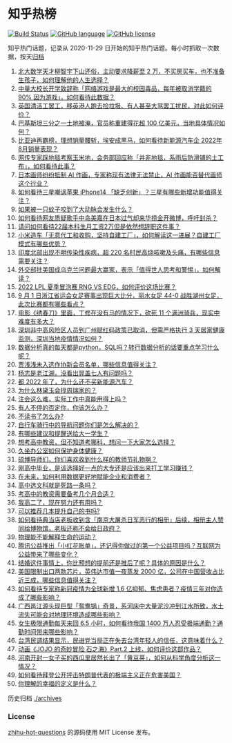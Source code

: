 # 知乎热榜
[![Build Status](https://github.com/ToWeLong/zhihu-hot-questions/workflows/CI/badge.svg)](https://github.com/ToWeLong/zhihu-hot-questions/actions)
[![GitHub language](https://img.shields.io/badge/language-golang-orange.svg)](https://golang.org/)
[![GitHub license](https://img.shields.io/github/license/ToWeLong/zhihu-hot-questions)](https://github.com/ToWeLong/zhihu-hot-questions/blob/main/LICENSE)

知乎热门话题，记录从 2020-11-29 日开始的知乎热门话题。每小时抓取一次数据，按天[归档](./archives)

<!-- BEGIN -->

1. [北大数学天才柳智宇下山还俗，主动要求降薪至 2 万，不买房买车，也不准备生孩子，如何理解他的人生选择？](https://www.zhihu.com/question/551205351)
1. [中量大校长开学致辞称「网络游戏是最大的校园毒品，每年被取消学籍的 90% 因为游戏」，如何看待此数据？](https://www.zhihu.com/question/551312789)
1. [英国清洁工罢工，移英港人跑去捡垃圾、有人甚至大骂罢工扰民，对此如何评价？](https://www.zhihu.com/question/551141308)
1. [巴基斯坦三分之一土地被淹，官员称重建得花超 100 亿美元，当地具体情况如何？](https://www.zhihu.com/question/550978325)
1. [比亚迪再霸榜，理想销量腰斩，埃安成黑马，如何看待新能源汽车企 2022年8月销量表现？](https://www.zhihu.com/question/551219927)
1. [网传专家踩地毯考察玉米地，会务部回应称「并非地毯，系雨后防滑铺的土工布」，如何看待此事？](https://www.zhihu.com/question/551212306)
1. [日本画师纷纷抵制 AI 作画，专家称现有法律无法禁止，AI 作画能否替代画师这个行业？](https://www.zhihu.com/question/550997249)
1. [如何看待三星嘲讽苹果 iPhone14 「缺乏创新」？三星有哪些新增功能值得关注？](https://www.zhihu.com/question/551305261)
1. [如果被一只蚊子咬到了大动脉会发生什么？](https://www.zhihu.com/question/334248999)
1. [如何看待网友质疑歌手中岛美嘉在日本过气却来华捞金开微博，呼吁封杀？](https://www.zhihu.com/question/64983206)
1. [请问如何看待22届本科生月工资2万但是依然想辞职这件事？](https://www.zhihu.com/question/549993946)
1. [小米造车「无意代工和收购，坚持自建工厂」，如何解读这一进展？自建工厂模式有哪些优势？](https://www.zhihu.com/question/551197245)
1. [印度北部出现不明传染性疾病，超 220 名村民高烧咳嗽及头痛，有哪些信息需要关注？](https://www.zhihu.com/question/551278549)
1. [外交部批美国成乌克兰问题最大赢家，表示「值得世人思考和警惕」，如何解读？](https://www.zhihu.com/question/551424836)
1. [2022 LPL 夏季冒泡赛 RNG VS EDG，如何评价这场比赛？](https://www.zhihu.com/question/551424165)
1. [9 月 1 日浙江省运会女足赛事出现巨大比分，丽水女足 44-0 战胜湖州女足，此次比赛都有哪些看点？](https://www.zhihu.com/question/551199540)
1. [电影《绣春刀》里面，丁修在没有马的情况下，砍死 11 个满洲骑兵，现实中难度有多大？](https://www.zhihu.com/question/536132869)
1. [深圳非中高风险区人员到广州赋红码政策已取消，但需严格执行 3 天居家健康监测，深圳当地疫情情况如何？](https://www.zhihu.com/question/551111978)
1. [数据分析真的每天都是python，SQL吗？转行数据分析的话要重点学习什么呢？](https://www.zhihu.com/question/531837786)
1. [贾浅浅未入选作协新会员名单，哪些信息值得关注？](https://www.zhihu.com/question/551420915)
1. [杨志是老江湖，没看出晁盖七人有问题吗？](https://www.zhihu.com/question/544023212)
1. [都 2022 年了，为什么还不买新能源汽车？](https://www.zhihu.com/question/549927671)
1. [为什么林黛玉会㨃周瑞家的？](https://www.zhihu.com/question/446565765)
1. [注会这么难，实际工作中真能用得上吗？](https://www.zhihu.com/question/550814424)
1. [有人不停的否定你，你该怎么办？](https://www.zhihu.com/question/543227108)
1. [不读书了怎么办?](https://www.zhihu.com/question/551233793)
1. [自行车骑行中的导航问题你们是怎么解决的？](https://www.zhihu.com/question/550267444)
1. [有哪些建议和提醒送给大一学生？](https://www.zhihu.com/question/377593484)
1. [想考高中教资，但不知道考哪科，想问一下大家怎么选择？](https://www.zhihu.com/question/543049065)
1. [久坐办公室如何保护身体健康？](https://www.zhihu.com/question/28684752)
1. [硕博导师们，你们喜欢收到什么样的教师节礼物啊？](https://www.zhihu.com/question/480958941)
1. [刚高中毕业，是该选择好一点的大专还是应该出来打工学习赚钱？](https://www.zhihu.com/question/545441991)
1. [在未来，如何利用数据更好地赋能企业和消费者？](https://www.zhihu.com/question/550811858)
1. [高中选文科就是死路一条吗？](https://www.zhihu.com/question/511902314)
1. [考高中的教资需要备考几个月合适？](https://www.zhihu.com/question/467926758)
1. [我高二了，现在努力还有用吗？](https://www.zhihu.com/question/549367465)
1. [可以推荐几本提升自己的书吗?](https://www.zhihu.com/question/540753917)
1. [如何看待典当店老板收到含「南京大屠杀日军恶行的相册」后续，相册主人赞同给博物馆，老板还称不会给日政府？](https://www.zhihu.com/question/551197400)
1. [物理能不能解释生命的运动？](https://www.zhihu.com/question/549815240)
1. [腾讯公益推出「小红花账单」，还记得你做过的第一个公益项目吗？互联网为公益带来了哪些变化？](https://www.zhihu.com/question/550957443)
1. [结婚这件事情上，你比预想的提前还是推后了呢？具体的原因是什么？](https://www.zhihu.com/question/551030615)
1. [美国限制出口两款芯片，英伟达市值一夜蒸发 2000 亿，公司在中国营收占比近三成，哪些信息值得关注？](https://www.zhihu.com/question/551295831)
1. [如何看待专家称新冠疫情为全球新增 1.6 亿抑郁、焦虑患者？疫情三年对你造成了哪些影响？](https://www.zhihu.com/question/551307338)
1. [广西邕江源头现巨型「鸳鸯锅」奇景，系河床中大量泥沙冲到江水所致，水土流失可能会对地理环境造成哪些影响？](https://www.zhihu.com/question/551334508)
1. [女生极限通勤每天来回 6.5 小时，如何看待我国 1400 万人忍受极端通勤？通勤时间带来哪些影响？](https://www.zhihu.com/question/551401247)
1. [台湾民调结果显示，民进党当局正在失去台湾年轻人的信任，这意味着什么？](https://www.zhihu.com/question/551198530)
1. [动画《JOJO 的奇妙冒险 石之海》Part.2 上线，如何评价这部作品？](https://www.zhihu.com/question/551211114)
1. [河南开封一女子买的西瓜里居然长出了「黄豆芽」，如何从科学角度分析这一情况？](https://www.zhihu.com/question/551427011)
1. [如何看待拜登公开抨击特朗普代表的极端主义正在危害美国？](https://www.zhihu.com/question/551323729)
1. [你理解的幸福的定义是什么？](https://www.zhihu.com/question/551050335)

<!-- END -->

历史归档 [./archives](./archives)


### License
[zhihu-hot-questions](https://github.com/towelong/zhihu-hot-questions) 的源码使用 MIT License 发布。